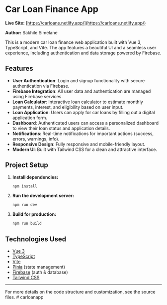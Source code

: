 # Car Loan Finance App

**Live Site:** [https://carloans.netlify.app/](https://carloans.netlify.app/)

**Author:** Sakhile Simelane

This is a modern car loan finance web application built with Vue 3, TypeScript, and Vite. The app features a beautiful UI and a seamless user experience, including authentication and data storage powered by Firebase.

## Features

- **User Authentication**: Login and signup functionality with secure authentication via Firebase.
- **Firebase Integration**: All user data and authentication are managed using Firebase services.
- **Loan Calculator**: Interactive loan calculator to estimate monthly payments, interest, and eligibility based on user input.
- **Loan Application**: Users can apply for car loans by filling out a digital application form.
- **Dashboard**: Authenticated users can access a personalized dashboard to view their loan status and application details.
- **Notifications**: Real-time notifications for important actions (success, errors, warnings, info).
- **Responsive Design**: Fully responsive and mobile-friendly layout.
- **Modern UI**: Built with Tailwind CSS for a clean and attractive interface.

## Project Setup

1. **Install dependencies:**
   ```bash
   npm install
   ```
2. **Run the development server:**
   ```bash
   npm run dev
   ```
3. **Build for production:**
   ```bash
   npm run build
   ```

## Technologies Used
- [Vue 3](https://vuejs.org/)
- [TypeScript](https://www.typescriptlang.org/)
- [Vite](https://vitejs.dev/)
- [Pinia](https://pinia.vuejs.org/) (state management)
- [Firebase](https://firebase.google.com/) (auth & database)
- [Tailwind CSS](https://tailwindcss.com/)

---

For more details on the code structure and customization, see the source files.
#   c a r l o a n a p p 
 
 
